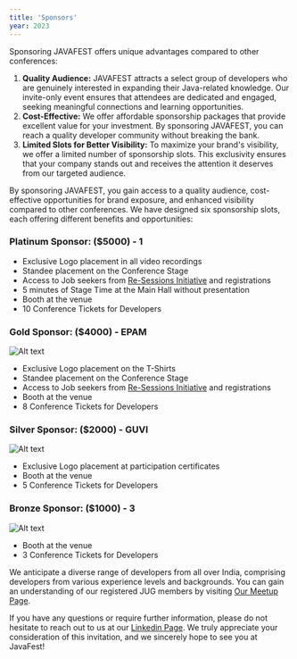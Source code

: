 ```yaml
---
title: 'Sponsors'
year: 2023
---
```


Sponsoring JAVAFEST offers unique advantages compared to other conferences:

1. **Quality Audience:** JAVAFEST attracts a select group of developers who are genuinely interested in expanding their Java-related knowledge. Our invite-only event ensures that attendees are dedicated and engaged, seeking meaningful connections and learning opportunities.
2. **Cost-Effective:** We offer affordable sponsorship packages that provide excellent value for your investment. By sponsoring JAVAFEST, you can reach a quality developer community without breaking the bank.
3. **Limited Slots for Better Visibility:** To maximize your brand's visibility, we offer a limited number of sponsorship slots. This exclusivity ensures that your company stands out and receives the attention it deserves from our targeted audience.

By sponsoring JAVAFEST, you gain access to a quality audience, cost-effective opportunities for brand exposure, and enhanced visibility compared to other conferences. We have designed six sponsorship slots, each offering different benefits and opportunities:


### Platinum Sponsor: ($5000) - 1

- Exclusive Logo placement in all video recordings
- Standee placement on the Conference Stage
- Access to Job seekers from [Re-Sessions Initiative](https://www.linkedin.com/posts/javafest_javafest-economicimpact-recession-activity-7068085771496271872-OJiN?utm_source=share&utm_medium=member_desktop) and registrations
- 5 minutes of Stage Time at the Main Hall without presentation
- Booth at the venue
- 10 Conference Tickets for Developers

### Gold Sponsor: ($4000) - EPAM

![Alt text](/images/epam.png "EPAM Systems")

- Exclusive Logo placement on the T-Shirts
- Standee placement on the Conference Stage
- Access to Job seekers from [Re-Sessions Initiative](https://www.linkedin.com/posts/javafest_javafest-economicimpact-recession-activity-7068085771496271872-OJiN?utm_source=share&utm_medium=member_desktop) and registrations
- Booth at the venue
- 8 Conference Tickets for Developers

### Silver Sponsor: ($2000) - GUVI

![Alt text](/images/guvi-logo.webp "Guvi")

- Exclusive Logo placement at participation certificates
- Booth at the venue
- 5 Conference Tickets for Developers

### Bronze Sponsor: ($1000) - 3
![Alt text](/images/google-logo.svg "Google")
- Booth at the venue
- 3 Conference Tickets for Developers

We anticipate a diverse range of developers from all over India, comprising developers from various experience levels and backgrounds. You can gain an understanding of our registered JUG members by visiting [Our Meetup Page](https://www.meetup.com/bangalorejug/members/).

If you have any questions or require further information, please do not hesitate to reach out to us at our [Linkedin Page](https://www.linkedin.com/company/javafest). We truly appreciate your consideration of this invitation, and we sincerely hope to see you at JavaFest!
